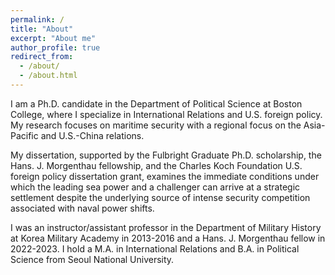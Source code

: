 ```yaml
---
permalink: /
title: "About"
excerpt: "About me"
author_profile: true
redirect_from: 
  - /about/
  - /about.html
---
```


I am a Ph.D. candidate in the Department of Political Science at Boston College, where I specialize in International Relations and U.S. foreign policy. My research focuses on maritime security with a regional focus on the Asia-Pacific and U.S.-China relations.

My dissertation, supported by the Fulbright Graduate Ph.D. scholarship, the Hans. J. Morgenthau fellowship, and the Charles Koch Foundation U.S. foreign policy dissertation grant, examines the immediate conditions under which the leading sea power and a challenger can arrive at a strategic settlement despite the underlying source of intense security competition associated with naval power shifts.

I was an instructor/assistant professor in the Department of Military History at Korea Military Academy in 2013-2016 and a Hans. J. Morgenthau fellow in 2022-2023. I hold a M.A. in International Relations and B.A. in Political Science from Seoul National University.
